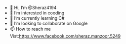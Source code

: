 - 👋 Hi, I’m @Sheraz4194
- 👀 I’m interested in cooding
- 🌱 I’m currently learning C#
- 💞️ I’m looking to collaborate on Google
- 📫 How to reach me Vist:https://www.facebook.com/sheraz.manzoor.5249

<!---
Sheraz4194/Sheraz4194 is a ✨ special ✨ repository because its `README.md` (this file) appears on your GitHub profile.
You can click the Preview link to take a look at your changes.
--->
